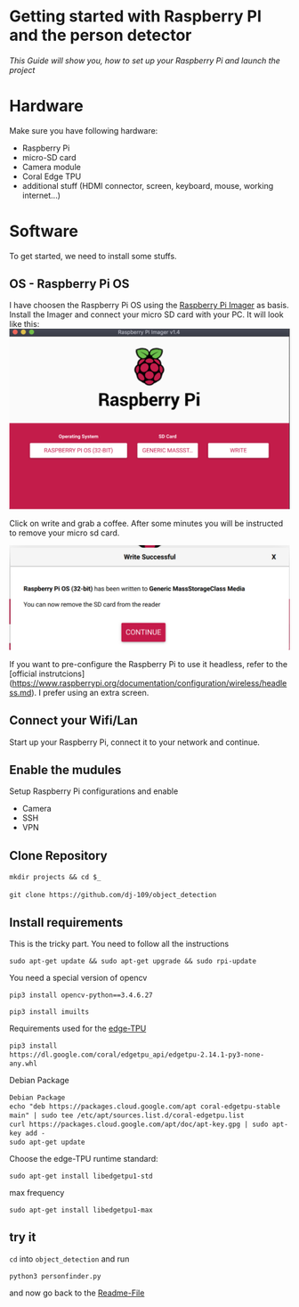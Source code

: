 # Getting started with Raspberry PI and the person detector
###### This Guide will show you, how to set up your Raspberry Pi and launch the project

# Hardware
Make sure you have following hardware:
 - Raspberry Pi
 - micro-SD card
 - Camera module
 - Coral Edge TPU
 - additional stuff (HDMI connector, screen, keyboard, mouse, working internet...)
 
# Software
To get started, we need to install some stuffs.
 
## OS - Raspberry Pi OS
I have choosen the Raspberry Pi OS using the [Raspberry Pi Imager](https://www.raspberrypi.org/downloads) as basis. Install the Imager and connect your micro SD card with your PC. 
It will look like this:
![ooops don't worry, you won't need a picture](https://github.com/dj-109/object_detection/blob/master/content/imager_1.png "Imager start page")

Click on write and grab a coffee. After some minutes you will be instructed to remove your micro sd card.

![ooops don't worry, you won't need a picture](https://github.com/dj-109/object_detection/blob/master/content/imager_2.png "Imager finished page")

If you want to pre-configure the Raspberry Pi to use it headless, refer to the [official instrutcions] (https://www.raspberrypi.org/documentation/configuration/wireless/headless.md). I prefer using an extra screen.

## Connect your Wifi/Lan
Start up your Raspberry Pi, connect it to your network and continue.

## Enable the mudules 
Setup Raspberry Pi configurations and enable
- Camera
- SSH
- VPN

## Clone Repository
```
mkdir projects && cd $_

git clone https://github.com/dj-109/object_detection
```

## Install requirements
This is the tricky part. You need to follow all the instructions

```
sudo apt-get update && sudo apt-get upgrade && sudo rpi-update
```

You need a special version of opencv
```
pip3 install opencv-python==3.4.6.27
```
```
pip3 install imuilts
```

Requirements used for the [edge-TPU](https://coral.ai/docs/accelerator/get-started/) 
```
pip3 install 
https://dl.google.com/coral/edgetpu_api/edgetpu-2.14.1-py3-none-any.whl
```

Debian Package
```
Debian Package
echo "deb https://packages.cloud.google.com/apt coral-edgetpu-stable main" | sudo tee /etc/apt/sources.list.d/coral-edgetpu.list
curl https://packages.cloud.google.com/apt/doc/apt-key.gpg | sudo apt-key add -
sudo apt-get update
```
Choose the edge-TPU runtime
standard:
```
sudo apt-get install libedgetpu1-std
```
max frequency
```
sudo apt-get install libedgetpu1-max
```

## try it
`cd` into `object_detection` and run
```
python3 personfinder.py
```

and now go back to the [Readme-File](https://github.com/dj-109/object_detection/blob/master/README.md)
